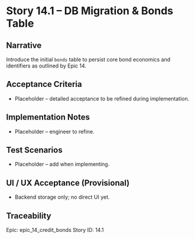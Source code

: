 # Story 14.1 – DB Migration & Bonds Table

## Narrative
Introduce the initial `bonds` table to persist core bond economics and identifiers as outlined by Epic 14.

## Acceptance Criteria
- Placeholder – detailed acceptance to be refined during implementation.

## Implementation Notes
- Placeholder – engineer to refine.

## Test Scenarios
- Placeholder – add when implementing.

## UI / UX Acceptance (Provisional)
- Backend storage only; no direct UI yet.

## Traceability
Epic: epic_14_credit_bonds
Story ID: 14.1

